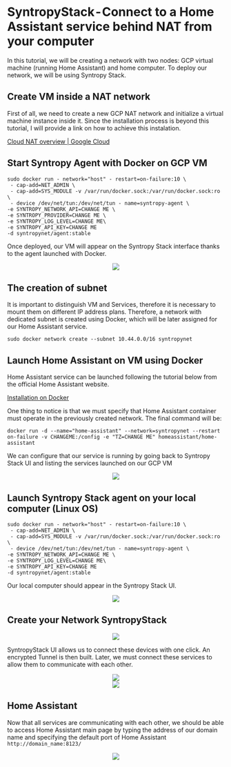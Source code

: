 # SyntropyStack - Connect to a Home Assistant service behind NAT from your computer


In this tutorial, we will be creating a network with two nodes: GCP virtual machine (running Home Assistant) and home computer. To deploy our network, we will be using Syntropy Stack.

## Create VM inside a NAT network
First of all, we need to create a new GCP NAT network and initialize a virtual machine instance inside it. Since the installation process is beyond this tutorial, I will provide a link on how to achieve this instalation.

<a href="https://cloud.google.com/nat/docs/overview" target="_blank">Cloud NAT overview | Google Cloud</a>

## Start Syntropy Agent with Docker on GCP VM
```
sudo docker run - network="host" - restart=on-failure:10 \
 - cap-add=NET_ADMIN \
 - cap-add=SYS_MODULE -v /var/run/docker.sock:/var/run/docker.sock:ro \
 - device /dev/net/tun:/dev/net/tun - name=syntropy-agent \
-e SYNTROPY_NETWORK_API=CHANGE ME \
-e SYNTROPY_PROVIDER=CHANGE ME \
-e SYNTROPY_LOG_LEVEL=CHANGE ME\
-e SYNTROPY_API_KEY=CHANGE ME 
-d syntropynet/agent:stable
```
Once deployed, our VM will appear on the Syntropy Stack interface thanks to the agent launched with Docker.

<center><img src="https://github.com/Paulius0112/syntropy-devops-integrations/blob/master/ha-and-nat/images/endpoint.png"></center>

## The creation of subnet
It is important to distinguish VM and Services, therefore it is necessary to mount them on different IP address plans. Therefore, a network with dedicated subnet is created using Docker, which will be later assigned for our Home Assistant service.
```
sudo docker network create --subnet 10.44.0.0/16 syntropynet
```

## Launch Home Assistant on VM using Docker
Home Assistant service can be launched following the tutorial below from the official Home Assistant website.

<a href="https://www.home-assistant.io/docs/installation/docker/">Installation on Docker</a>

One thing to notice is that we must specify that Home Assistant container must operate in the previously created network. The final command will be:
```
docker run -d --name="home-assistant" --network=syntropynet --restart on-failure -v CHANGEME:/config -e "TZ=CHANGE ME" homeassistant/home-assistant
```

We can configure that our service is running by going back to Syntropy Stack UI and listing the services launched on our GCP VM

<center><img src="https://github.com/Paulius0112/syntropy-devops-integrations/blob/master/ha-and-nat/images/end-service.png"></center>

## Launch Syntropy Stack agent on your local computer (Linux OS)
```
sudo docker run - network="host" - restart=on-failure:10 \
 - cap-add=NET_ADMIN \
 - cap-add=SYS_MODULE -v /var/run/docker.sock:/var/run/docker.sock:ro \
 - device /dev/net/tun:/dev/net/tun - name=syntropy-agent \
-e SYNTROPY_NETWORK_API=CHANGE ME \
-e SYNTROPY_LOG_LEVEL=CHANGE ME\
-e SYNTROPY_API_KEY=CHANGE ME 
-d syntropynet/agent:stable
```

Our local computer should appear in the Syntropy Stack UI.

<center><img src="https://github.com/Paulius0112/syntropy-devops-integrations/blob/master/ha-and-nat/images/two-services.png"></center>

## Create your Network SyntropyStack

<center><img src="https://github.com/Paulius0112/syntropy-devops-integrations/blob/master/ha-and-nat/images/topology.png"></center>

SyntropyStack UI allows us to connect these devices with one click. An encrypted Tunnel is then built. Later, we must connect these services to allow them to communicate with each other.

<center><img src="https://github.com/Paulius0112/syntropy-devops-integrations/blob/master/ha-and-nat/images/connected-topology.png"></center>

<center><img src='https://github.com/Paulius0112/syntropy-devops-integrations/blob/master/ha-and-nat/images/connected-network.png'></center>

## Home Assistant

Now that all services are communicating with each other, we should be able to access Home Assistant main page by typing the address of our domain name and specifying the default port of Home Assistant
```http://domain_name:8123/```

<center><img src="https://github.com/Paulius0112/syntropy-devops-integrations/blob/master/ha-and-nat/images/ha.png"></center>





